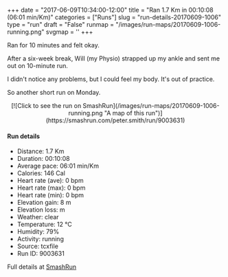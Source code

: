 +++
date = "2017-06-09T10:34:00-12:00"
title = "Ran 1.7 Km in 00:10:08 (06:01 min/Km)"
categories = ["Runs"]
slug = "run-details-20170609-1006"
type = "run"
draft = "False"
runmap = "/images/run-maps/20170609-1006-running.png"
svgmap = '<polyline points="0 96, 1 95, 1 92, 0 88, 0 84, 1 82, 1 80, 0 78, 2 76, 2 75, 2 72, 4 69, 4 67, 4 66, 7 63, 9 60, 11 55, 12 53, 14 49, 21 38, 27 28, 29 26, 32 25, 35 23, 36 21, 39 16, 40 14, 43 9, 45 5, 47 6, 53 9, 63 15, 69 19, 88 30, 96 36, 98 37, 100 38, 98 37, 58 12, 52 9, 49 7, 46 6, 40 5, 38 6, 38 8, 37 11, 34 15, 25 30, 20 38, 18 43, 16 45, 14 50, 12 51, 10 50, 8 50, 5 49, 5 49">'
+++

Ran for 10 minutes and felt okay. 

After a six-week break, Will (my Physio) strapped up my ankle and sent me out on 10-minute run. 

I didn't notice any problems, but I could feel my body. It's out of practice. 

So another short run on Monday. 

<!--more-->

<center>
[![Click to see the run on SmashRun](/images/run-maps/20170609-1006-running.png "A map of this run")](https://smashrun.com/peter.smith/run/9003631)
</center>

#### Run details

* Distance: 1.7 Km
* Duration: 00:10:08
* Average pace: 06:01 min/Km
* Calories: 146 Cal
* Heart rate (ave): 0 bpm
* Heart rate (max): 0 bpm
* Heart rate (min): 0 bpm
* Elevation gain: 8 m
* Elevation loss:  m
* Weather: clear
* Temperature: 12 &deg;C
* Humidity: 79%
* Activity: running
* Source: tcxfile
* Run ID: 9003631

Full details at [SmashRun](https://smashrun.com/peter.smith/run/9003631)